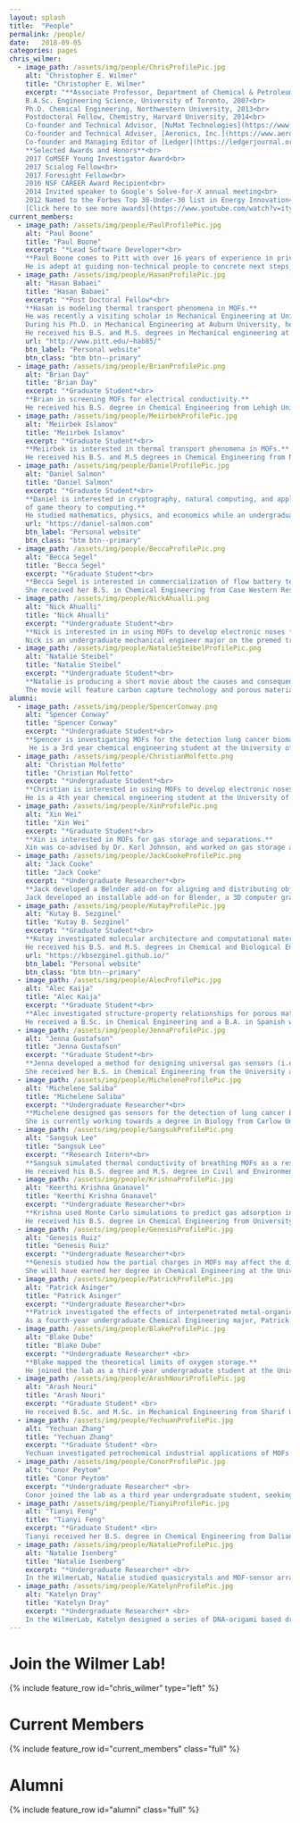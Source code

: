 ```yaml
---
layout: splash
title:  "People"
permalink: /people/
date:   2018-09-05
categories: pages
chris_wilmer:
  - image_path: /assets/img/people/ChrisProfilePic.jpg
    alt: "Christopher E. Wilmer"
    title: "Christopher E. Wilmer"
    excerpt: "**Associate Professor, Department of Chemical & Petroleum Engineering**<br>
    B.A.Sc. Engineering Science, University of Toronto, 2007<br>
    Ph.D. Chemical Engineering, Northwestern University, 2013<br>
    Postdoctoral Fellow, Chemistry, Harvard University, 2014<br>
    Co-founder and Technical Advisor, [NuMat Technologies](https://www.numat-tech.com/)<br>
    Co-founder and Technical Adviser, [Aeronics, Inc.](https://www.aeronicsinc.com/)<br>
    Co-founder and Managing Editor of [Ledger](https://ledgerjournal.org/ojs/index.php/ledger)<br><br>
    **Selected Awards and Honors**<br>
    2017 CoMSEF Young Investigator Award<br>
    2017 Scialog Fellow<br>
    2017 Foresight Fellow<br>
    2016 NSF CAREER Award Recipient<br>
    2014 Invited speaker to Google's Solve-for-X annual meeting<br>
    2012 Named to the Forbes Top 30-Under-30 list in Energy Innovation<br>
    [Click here to see more awards](https://www.youtube.com/watch?v=ityRn2IA24A&t=3s)"
current_members:
  - image_path: /assets/img/people/PaulProfilePic.jpg
    alt: "Paul Boone"
    title: "Paul Boone"
    excerpt: "*Lead Software Developer*<br>
    **Paul Boone comes to Pitt with over 16 years of experience in private industry transforming ideas into actual software.**
    He is adept at guiding non-technical people to concrete next steps, but his software and technical experience is extensive and spans data warehousing, database design, optimization and management, data center operations, cloud devops and scaling on AWS, frontend and backend web application frameworks and linux for embedded devices.​"
  - image_path: /assets/img/people/HasanProfilePic.jpg
    alt: "Hasan Babaei"
    title: "Hasan Babaei"
    excerpt: "*Post Doctoral Fellow*<br>
    **Hasan is modeling thermal transport phenomena in MOFs.**
    He was recently a visiting scholar in Mechanical Engineering at University of Illinois at Urbana-Champaign.
    During his Ph.D. in Mechanical Engineering at Auburn University, he worked on thermal transport in nanostructure-enhanced phase change materials.
    He received his B.S. and M.S. degrees in Mechanical engineering at the Iran University of Science and Technology and the University of Tehran, respectively."
    url: "http://www.pitt.edu/~hab85/"
    btn_label: "Personal website"
    btn_class: "btm btn--primary"
  - image_path: /assets/img/people/BrianProfilePic.png
    alt: "Brian Day"
    title: "Brian Day"
    excerpt: "*Graduate Student*<br>
    **Brian in screening MOFs for electrical conductivity.**
    He received his B.S. degree in Chemical Engineering from Lehigh University in 2016 where he worked on synthesizing nanoporous films. Previously at Pitt, he worked on developing nanostructured electrodes for lithium-metal batteries. Presently, he is investigating MOFs for electrical conductivity, and continuing to design MOF-based electronic noses."
  - image_path: /assets/img/people/MeiirbekProfilePic.jpg
    alt: "Meiirbek Islamov"
    title: "Meiirbek Islamov"
    excerpt: "*Graduate Student*<br>
    **Meiirbek is interested in thermal transport phenomena in MOFs.**
    He received his B.S. and M.S degrees in Chemical Engineering from Nazarbayev University (Astana, Kazakhstan) in 2017 and Columbia University in the City of New York in 2018, respectively. At Columbia, he worked on the development of ion selective Membranes for Redox-flow battery. Previously, he spent a summer doing research at Stanford University, where he worked on Rayleigh-Taylor instability in polymer solutions. Also, he visited a TNO (Delft, Netherlands) to work on CO<sub>2</sub> capture."
  - image_path: /assets/img/people/DanielProfilePic.jpg
    alt: "Daniel Salmon"
    title: "Daniel Salmon"
    excerpt: "*Graduate Student*<br>
    **Daniel is interested in cryptography, natural computing, and applications
    of game theory to computing.**
    He studied mathematics, physics, and economics while an undergraduate at the University of Pittsburgh."
    url: "https://daniel-salmon.com"
    btn_label: "Personal website"
    btn_class: "btm btn--primary"
  - image_path: /assets/img/people/BeccaProfilePic.png
    alt: "Becca Segel"
    title: "Becca Segel"
    excerpt: "*Graduate Student*<br>
    **Becca Segel is interested in commercialization of flow battery technologies involving earth abundant materials.**
    She received her B.S. in Chemical Engineering from Case Western Reserve University in 2020. Becca is co-advised by Chris Wilmer and James McKone."
  - image_path: /assets/img/people/NickAhualli.png
    alt: "Nick Ahualli"
    title: "Nick Ahualli"
    excerpt: "*Undergraduate Student*<br>
    **Nick is interested in in using MOFs to develop electronic noses for disease detection.**
    Nick is an undergraduate mechanical engineer major on the premed track. He is working on the electronic nose project in the WilmerLab, researching the interactions between biomarkers in breath with MOFs."
  - image_path: /assets/img/people/NatalieSteibelProfilePic.png
    alt: "Natalie Steibel"
    title: "Natalie Steibel"
    excerpt: "*Undergraduate Student*<br>
    **Natalie is producing a short movie about the causes and consequences of CO2 emission.**
    The movie will feature carbon capture technology and porous materials. She is a 4th year chemical engineering student at the University of Pittsburgh."
alumni:
  - image_path: /assets/img/people/SpencerConway.png
    alt: "Spencer Conway"
    title: "Spencer Conway"
    excerpt: "*Undergraduate Student*<br>
    **Spencer is investigating MOFs for the detection lung cancer biomarkers in breath. **
     He is a 3rd year chemical engineering student at the University of Pittsburgh."
  - image_path: /assets/img/people/ChristianMolfetto.png
    alt: "Christian Molfetto"
    title: "Christian Molfetto"
    excerpt: "*Undergraduate Student*<br>
    **Christian is interested in using MOFs to develop electronic noses.**
    He is a 4th year chemical engineering student at the University of Pittsburgh."
  - image_path: /assets/img/people/XinProfilePic.png
    alt: "Xin Wei"
    title: "Xin Wei"
    excerpt: "*Graduate Student*<br>
    **Xin is interested in MOFs for gas storage and separations.**
    Xin was co-advised by Dr. Karl Johnson, and worked on gas storage and separation using MOFs. Xin's work included studying MOFs for gas sensing applications."
  - image_path: /assets/img/people/JackCookeProfilePic.png
    alt: "Jack Cooke"
    title: "Jack Cooke"
    excerpt: "*Undergraduate Researcher*<br>
    **Jack developed a Belnder add-on for aligning and distributing objects, called Blign.**
    Jack developed an installable add-on for Blender, a 3D computer graphics software. His add-on, called Blign, is a tool that allows users to align and distribute objects. He joined the lab as a third-year undergraduate student at the University of Pittsburgh while pursuing a B.S. degree in Chemical Engineering."
  - image_path: /assets/img/people/KutayProfilePic.jpg
    alt: "Kutay B. Sezginel"
    title: "Kutay B. Sezginel"
    excerpt: "*Graduate Student*<br>
    **Kutay investigated molecular architecture and computational materials design.**
    He received his B.S. and M.S. degrees in Chemical and Biological Engineering from Koç University in Istanbul focusing on methane storage in metal-organic frameworks. During his Ph.D., he investigated computational design of MOFs and several of their properties for applications such as drug delivery, adsorption, and thermal transport. He also worked on computational design of artificial molecular machines."
    url: "https://kbsezginel.github.io/"
    btn_label: "Personal website"
    btn_class: "btm btn--primary"
  - image_path: /assets/img/people/AlecProfilePic.jpg
    alt: "Alec Kaija"
    title: "Alec Kaija"
    excerpt: "*Graduate Student*<br>
    **Alec investigated structure-property relationships for porous materials.**
    He received a B.Sc. in Chemical Engineering and a B.A. in Spanish with a minor in Nuclear Engineering from the University of Rhode Island in 2014. During his PhD he investigated the structure-property relationships of porous materials for applications including high-pressure methane storage and carbon capture. Currently, Alec works at the Rand Corporation in Washington D.C. He is also a co-founder and Technical Adviser of [Aeronics, Inc](https://www.aeronicsinc.com/)."
  - image_path: /assets/img/people/JennaProfilePic.jpg
    alt: "Jenna Gustafson"
    title: "Jenna Gustafson"
    excerpt: "*Graduate Student*<br>
    **Jenna developed a method for designing universal gas sensors (i.e., an *electronic noses*).**
    She received her B.S. in Chemical Engineering from the University at Buffalo in 2014. She also spent a summer doing research at Stony Brook University, where she worked on synthesizing conductive polymers for energy storage applications. During her PhD, Jenna worked on designing a universal gas sensing array (i.e. an electronic nose) of MOFs. Now she works as a data scientist at CivicScience in Pittsburgh, PA."
  - image_path: /assets/img/people/MicheleneProfilePic.jpg
    alt: "Michelene Saliba"
    title: "Michelene Saliba"
    excerpt: "*Undergraduate Researcher*<br>
    **Michelene designed gas sensors for the detection of lung cancer biomarkers.**
    She is currently working towards a degree in Biology from Carlow University in Pittsburgh, PA."
  - image_path: /assets/img/people/SangsukProfilePic.png
    alt: "Sangsuk Lee"
    title: "Sangsuk Lee"
    excerpt: "*Research Intern*<br>
    **Sangsuk simulated thermal conductivity of breathing MOFs as a research intern in the Wilmer lab.**
    He received his B.S. degree and M.S. degree in Civil and Environmental Engineering from Korea University and Carnegie Mellon University, respectively. He ran experiments and data-driven models to investigate membrane permeability and selectivity with domestic and industrial wastewater. He will start a Ph.D. in Environmental Engineering at the University of Colorado-Boulder in Fall 2019, where he will be devoting to the development of advanced materials for water treatment."
  - image_path: /assets/img/people/KrishnaProfilePic.jpg
    alt: "Keerthi Krishna Gnanavel"
    title: "Keerthi Krishna Gnanavel"
    excerpt: "*Undergraduate Researcher*<br>
    **Krishna used Monte Carlo simulations to predict gas adsorption in MOFs.**
    He received his B.S. degree in Chemical Engineering from University of Pittsburgh."
  - image_path: /assets/img/people/GenesisProfilePic.jpg
    alt: "Genesis Ruiz"
    title: "Genesis Ruiz"
    excerpt: "*Undergraduate Researcher*<br>
    **Genesis studied how the partial charges in MOFs may affect the diffusion of gases.**
    She will have earned her degree in Chemical Engineering at the University of Puerto Rico, Mayaguez Campus, in 2019. She has researched in different areas such as Environmental Chemistry, Pharmaceutical and Bio-Medical Engineering. The latter at Washington State University, where she studied techniques for the isolation and purification of potential biomarkers for early diagnostics in cancerous diseases."
  - image_path: /assets/img/people/PatrickProfilePic.jpg
    alt: "Patrick Asinger"
    title: "Patrick Asinger"
    excerpt: "*Undergraduate Researcher*<br>
    **Patrick investigated the effects of interpenetrated metal-organic frameworks on thermal conductivity.**
    As a fourth-year undergraduate Chemical Engineering major, Patrick explored computational chemistry techniques to investigate the thermal conductivity of interpenetrated MOFs. He is now pursuing a PhD in chemical engineering."
  - image_path: /assets/img/people/BlakeProfilePic.jpg
    alt: "Blake Dube"
    title: "Blake Dube"
    excerpt: "*Undergraduate Researcher*​ <br>
    **Blake mapped the theoretical limits of oxygen storage.**
    He joined the lab as a third-year undergraduate student at the University of Pittsburgh, with a major in Chemical Engineering. Blake was awarded the Brackenridge Fellowship to continue his research with the goal of shedding new light on gas storage. He is a co-founder and CEO of [Aeronics, Inc](https://www.aeronicsinc.com/)."
  - image_path: /assets/img/people/ArashNouriProfilePic.jpg
    alt: "Arash Nouri"
    title: "Arash Nouri"
    excerpt: "*Graduate Student*​ <br>
    He received B.Sc. and M.Sc. in Mechanical Engineering from Sharif University of Technology (SUT). Now, he is getting a PhD in Computational Modeling & Simulation (CMS) where he works on turbulent flow modeling, and a M.Sc. in Chemical Engineering.​"
  - image_path: /assets/img/people/YechuanProfilePic.jpg
    alt: "Yechuan Zhang"
    title: "Yechuan Zhang"
    excerpt: "*Graduate Student*​ <br>
    Yechuan investigated petrochemical industrial applications of MOFs. He received his B.S. degree majoring in Oil and Gas Storage and Transportation Engineering. Now, he is pursuing his M.S. degree in Petroleum Engineering. He believes that there is a significant potential in using MOFs to separate impurities in oil and natural gas."
  - image_path: /assets/img/people/ConorProfilePic.jpg
    alt: "Conor Peytom"
    title: "Conor Peytom"
    excerpt: "*Undergraduate Researcher*​ <br>
    Conor joined the lab as a third year undergraduate student, seeking his B.S. in Chemical Engineering. In addition to his research, Conor completed a co-op with a Pittsburgh based process engineering firm, Venture Engineering & Construction."
  - image_path: /assets/img/people/TianyiProfilePic.jpg
    alt: "Tianyi Feng"
    title: "Tianyi Feng"
    excerpt: "*Graduate Student*​ <br>
    Tianyi received her B.S. degree in Chemical Engineering from Dalian University of Technology in China. Tianyi was twice awarded the National Scholarship as an undergraduate student, and was the leader of a National Undergraduate Training Program for Innovation named *the synthesis and flocculation properties of polymerized silicate containing magnesium sulfate, aluminum sulfate and ferric sulfate (PSMAF)*."
  - image_path: /assets/img/people/NatalieProfilePic.jpg
    alt: "Natalie Isenberg"
    title: "Natalie Isenberg"
    excerpt: "*Undergraduate Researcher*​ <br>
    In the WilmerLab, Natalie studied quasicrystals and MOF-sensor arrays using grand canonical Monte Carlo simulations to predict gas adsorption on the sensors."
  - image_path: /assets/img/people/KatelynProfilePic.jpg
    alt: "Katelyn Dray"
    title: "Katelyn Dray"
    excerpt: "*Undergraduate Researcher*​ <br>
    In the WilmerLab, Katelyn designed a series of DNA-origami based drug-delivery *tubes* and calculated drug diffusivity in them using molecular simulations."
---
```

<p> </p>

Join the Wilmer Lab!
====================

{% include feature_row id="chris_wilmer" type="left" %}

Current Members
===============

{% include feature_row id="current_members" class="full" %}

Alumni
======

{% include feature_row id="alumni" class="full" %}
